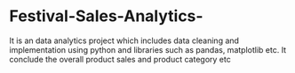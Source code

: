 # Festival-Sales-Analytics-
It is an data analytics project which includes data cleaning and implementation using python and libraries such as pandas, matplotlib etc.
It conclude the overall product sales and product category etc
